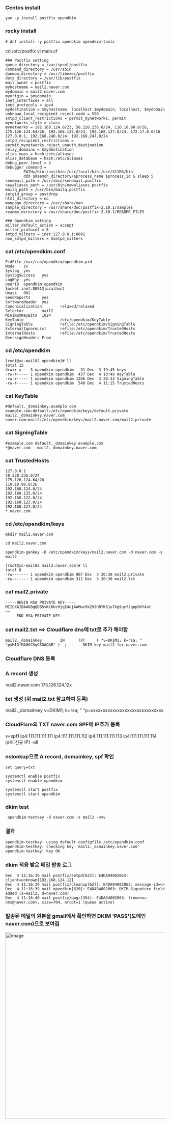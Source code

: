 ### Centos install

```
yum -y install postfix opendkim
```

### rocky install
```
# dnf install -y postfix opendkim opendkim-tools
```

cd /etc/postfix 
vi main.cf

 ```
### Postfix setting
queue_directory = /var/spool/postfix
command_directory = /usr/sbin
daemon_directory = /usr/libexec/postfix
data_directory = /var/lib/postfix
mail_owner = postfix
myhostname = mail2.naver.com
mydomain = mail2.naver.com
myorigin = $mydomain
inet_interfaces = all
inet_protocols = ipv4
mydestination = $myhostname, localhost.$mydomain, localhost, $mydomain
unknown_local_recipient_reject_code = 550
smtpd_client_restrictions = permit_mynetworks, permit
mynetworks_style = class
mynetworks = 192.168.124.0/23, 58.228.236.0/24, 110.10.90.0/26, 175.126.124.64/26, 192.168.122.0/24, 192.168.127.0/24, 172.17.0.0/16 127.0.0.1, 192.168.246.0/24, 192.168.247.0/24
smtpd_recipient_restrictions = permit_mynetworks,reject_unauth_destination
relay_domains = $mydestination
alias_maps = hash:/etc/aliases
alias_database = hash:/etc/aliases
debug_peer_level = 2
debugger_command =
         PATH=/bin:/usr/bin:/usr/local/bin:/usr/X11R6/bin
         ddd $daemon_directory/$process_name $process_id & sleep 5
sendmail_path = /usr/sbin/sendmail.postfix
newaliases_path = /usr/bin/newaliases.postfix
mailq_path = /usr/bin/mailq.postfix
setgid_group = postdrop
html_directory = no
manpage_directory = /usr/share/man
sample_directory = /usr/share/doc/postfix-2.10.1/samples
readme_directory = /usr/share/doc/postfix-2.10.1/README_FILES
 
### Opendkim setting
milter_default_action = accept
milter_protocol = 6
smtpd_milters = inet:127.0.0.1:8891
non_smtpd_milters = $smtpd_milters
``` 
 
 
### cat /etc/opendkim.conf
```
PidFile /var/run/opendkim/opendkim.pid
Mode    sv
Syslog  yes
SyslogSuccess   yes
LogWhy  yes
UserID  opendkim:opendkim
Socket inet:8891@localhost
Umask   002
SendReports     yes
SoftwareHeader  yes
Canonicalization        relaxed/relaxed
Selector        mail2
MinimumKeyBits  1024
KeyTable                /etc/opendkim/KeyTable
SigningTable            refile:/etc/opendkim/SigningTable
ExternalIgnoreList      refile:/etc/opendkim/TrustedHosts
InternalHosts           refile:/etc/opendkim/TrustedHosts
OversignHeaders From
``` 
 
### cd /etc/opendkim
```
[root@xc-mail02 opendkim]# ll
total 12
drwxr-x--- 3 opendkim opendkim   31 Dec  3 19:45 keys
-rw-r----- 1 opendkim opendkim  437 Dec  4 10:49 KeyTable
-rw-r----- 1 opendkim opendkim 1266 Dec  3 20:33 SigningTable
-rw-r----- 1 opendkim opendkim  540 Dec  4 11:15 TrustedHosts
```
 
### cat KeyTable
```
#default._domainkey.example.com example.com:default:/etc/opendkim/keys/default.private
mail2._domainkey.naver.com naver.com:mail2:/etc/opendkim/keys/mail2.naver.com/mail2.private
```
 
### cat SigningTable
```
#example.com default._domainkey.example.com
*@naver.com   mail2._domainkey.naver.com
```
 
### cat TrustedHosts
```
127.0.0.1
58.228.236.0/24
175.126.124.64/26
110.10.90.0/26
192.168.124.0/24
192.168.125.0/24
192.168.122.0/24
192.168.123.0/24
192.168.127.0/24
*.naver.com
```
 
### cd /etc/opendkim/keys
```
mkdir mail2.naver.com
 
cd mail2.naver.com
 
opendkim-genkey -D /etc/opendkim/keys/mail2.naver.com -d naver.com -s mail2
 
[root@xc-mail02 mail2.naver.com]# ll
total 8
-rw------- 1 opendkim opendkim 887 Dec  3 20:30 mail2.private
-rw------- 1 opendkim opendkim 311 Dec  3 20:30 mail2.txt
```
 
### cat mail2.private
```
-----BEGIN RSA PRIVATE KEY-----
MIICXAIBAAKBgQDB5vKi0UcHjqE4ojAAMwv9k29JHBYK51u7Xg9uyfJqnp0XY4ot
~~
-----END RSA PRIVATE KEY-----
```
 
### cat mail2.txt ==> Cloudflare dns에 txt로 추가 해야함
```
mail2._domainkey        IN      TXT     ( "v=DKIM1; k=rsa; " "p=MIGfMA0GCSqGSDAQAB" )  ; ----- DKIM key mail2 for naver.com
```
 
### Cloudflare DNS 등록
### A record 생성
mail2.naver.com 175.126.124.12x
 
### txt 생성 (위 mail2.txt 참고하여 등록)
mail2._domainkey v=DKIM1; k=rsa; " "p=xxxxxxxxxxxxxxxxxxxxxxxxxxxxxx
 
### CloudFlare의 TXT naver.com SPF에 IP추가 등록
v=spf1 ip4:111.111.111.111 ip4:111.111.111.112 ip4:111.111.111.113 ip4:111.111.111.114 ip4:[신규 IP] -all

 
### nslookup으로 A record, domainkey, spf 확인
```
set query=txt
 
systemctl enable postfix
systemctl enable opendkim
 
systemctl start postfix
systemctl start opendkim
```

### dkim test
```
 opendkim-testkey -d naver.com -s mail2 -vvv
```

### 결과
```
opendkim-testkey: using default configfile /etc/opendkim.conf
opendkim-testkey: checking key 'mail2._domainkey.naver.com'
opendkim-testkey: key OK
```
 
### dkim 적용 받은 메일 발송 로그
```
Dec  4 11:16:39 mail postfix/smtpd[623]: E4DA94002063: client=unknown[192.168.124.12]
Dec  4 11:16:39 mail postfix/cleanup[627]: E4DA94002063: message-id=<>
Dec  4 11:16:39 mail opendkim[620]: E4DA94002063: DKIM-Signature field added (s=mail2, d=naver.com)
Dec  4 11:16:40 mail postfix/qmgr[394]: E4DA94002063: from=<xc-nms@naver.com>, size=704, nrcpt=1 (queue active)
```
 
### 발송된 메일의 원본을 gmail에서 확인하면 DKIM 'PASS'(도메인naver.com)으로 보여짐

<img width="586" alt="image" src="https://github.com/sm55555/OS/assets/38831314/b4117076-ca88-4c1b-965e-79e0b4e411f5">

